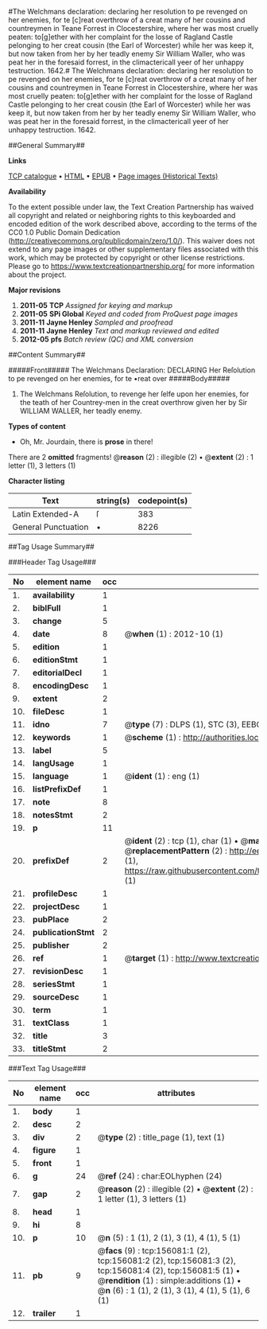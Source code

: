 #The Welchmans declaration: declaring her resolution to pe revenged on her enemies, for te [c]reat overthrow of a creat many of her cousins and countreymen in Teane Forrest in Clocestershire, where her was most cruelly peaten: to[g]ether with her complaint for the losse of Ragland Castle pelonging to her creat cousin (the Earl of Worcester) while her was keep it, but now taken from her by her teadly enemy Sir William Waller, who was peat her in the foresaid forrest, in the climactericall yeer of her unhappy testruction. 1642.#
The Welchmans declaration: declaring her resolution to pe revenged on her enemies, for te [c]reat overthrow of a creat many of her cousins and countreymen in Teane Forrest in Clocestershire, where her was most cruelly peaten: to[g]ether with her complaint for the losse of Ragland Castle pelonging to her creat cousin (the Earl of Worcester) while her was keep it, but now taken from her by her teadly enemy Sir William Waller, who was peat her in the foresaid forrest, in the climactericall yeer of her unhappy testruction. 1642.

##General Summary##

**Links**

[TCP catalogue](http://www.ota.ox.ac.uk/tcp/)  • 
[HTML](http://tei.it.ox.ac.uk/tcp/Texts-HTML/free/A96/A96192.html)  • 
[EPUB](http://tei.it.ox.ac.uk/tcp/Texts-EPUB/free/A96/A96192.epub) • 
[Page images (Historical Texts)](https://historicaltexts.jisc.ac.uk/eebo-99860478e)

**Availability**

To the extent possible under law, the Text Creation Partnership has waived all copyright and related or neighboring rights to this keyboarded and encoded edition of the work described above, according to the terms of the CC0 1.0 Public Domain Dedication (http://creativecommons.org/publicdomain/zero/1.0/). This waiver does not extend to any page images or other supplementary files associated with this work, which may be protected by copyright or other license restrictions. Please go to https://www.textcreationpartnership.org/ for more information about the project.

**Major revisions**

1. __2011-05__ __TCP__ *Assigned for keying and markup*
1. __2011-05__ __SPi Global__ *Keyed and coded from ProQuest page images*
1. __2011-11__ __Jayne Henley__ *Sampled and proofread*
1. __2011-11__ __Jayne Henley__ *Text and markup reviewed and edited*
1. __2012-05__ __pfs__ *Batch review (QC) and XML conversion*

##Content Summary##

#####Front#####
The Welchmans Declaration: DECLARING Her Reſolution to pe revenged on her enemies, for te •reat over
#####Body#####

1. The Welchmans Reſolution, to revenge her ſelfe upon her enemies, for the teath of her Countrey-men in the creat overthrow given her by Sir WILLIAM WALLER, her teadly enemy.

**Types of content**

  * Oh, Mr. Jourdain, there is **prose** in there!

There are 2 **omitted** fragments! 
 @__reason__ (2) : illegible (2)  •  @__extent__ (2) : 1 letter (1), 3 letters (1)

**Character listing**


|Text|string(s)|codepoint(s)|
|---|---|---|
|Latin Extended-A|ſ|383|
|General Punctuation|•|8226|

##Tag Usage Summary##

###Header Tag Usage###

|No|element name|occ|attributes|
|---|---|---|---|
|1.|__availability__|1||
|2.|__biblFull__|1||
|3.|__change__|5||
|4.|__date__|8| @__when__ (1) : 2012-10 (1)|
|5.|__edition__|1||
|6.|__editionStmt__|1||
|7.|__editorialDecl__|1||
|8.|__encodingDesc__|1||
|9.|__extent__|2||
|10.|__fileDesc__|1||
|11.|__idno__|7| @__type__ (7) : DLPS (1), STC (3), EEBO-CITATION (1), PROQUEST (1), VID (1)|
|12.|__keywords__|1| @__scheme__ (1) : http://authorities.loc.gov/ (1)|
|13.|__label__|5||
|14.|__langUsage__|1||
|15.|__language__|1| @__ident__ (1) : eng (1)|
|16.|__listPrefixDef__|1||
|17.|__note__|8||
|18.|__notesStmt__|2||
|19.|__p__|11||
|20.|__prefixDef__|2| @__ident__ (2) : tcp (1), char (1)  •  @__matchPattern__ (2) : ([0-9\-]+):([0-9IVX]+) (1), (.+) (1)  •  @__replacementPattern__ (2) : http://eebo.chadwyck.com/downloadtiff?vid=$1&page=$2 (1), https://raw.githubusercontent.com/textcreationpartnership/Texts/master/tcpchars.xml#$1 (1)|
|21.|__profileDesc__|1||
|22.|__projectDesc__|1||
|23.|__pubPlace__|2||
|24.|__publicationStmt__|2||
|25.|__publisher__|2||
|26.|__ref__|1| @__target__ (1) : http://www.textcreationpartnership.org/docs/. (1)|
|27.|__revisionDesc__|1||
|28.|__seriesStmt__|1||
|29.|__sourceDesc__|1||
|30.|__term__|1||
|31.|__textClass__|1||
|32.|__title__|3||
|33.|__titleStmt__|2||


###Text Tag Usage###

|No|element name|occ|attributes|
|---|---|---|---|
|1.|__body__|1||
|2.|__desc__|2||
|3.|__div__|2| @__type__ (2) : title_page (1), text (1)|
|4.|__figure__|1||
|5.|__front__|1||
|6.|__g__|24| @__ref__ (24) : char:EOLhyphen (24)|
|7.|__gap__|2| @__reason__ (2) : illegible (2)  •  @__extent__ (2) : 1 letter (1), 3 letters (1)|
|8.|__head__|1||
|9.|__hi__|8||
|10.|__p__|10| @__n__ (5) : 1 (1), 2 (1), 3 (1), 4 (1), 5 (1)|
|11.|__pb__|9| @__facs__ (9) : tcp:156081:1 (2), tcp:156081:2 (2), tcp:156081:3 (2), tcp:156081:4 (2), tcp:156081:5 (1)  •  @__rendition__ (1) : simple:additions (1)  •  @__n__ (6) : 1 (1), 2 (1), 3 (1), 4 (1), 5 (1), 6 (1)|
|12.|__trailer__|1||
